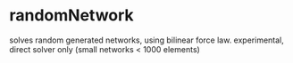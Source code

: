 randomNetwork
=============

solves random generated networks, using bilinear force law. experimental, direct solver only (small networks < 1000 elements)
